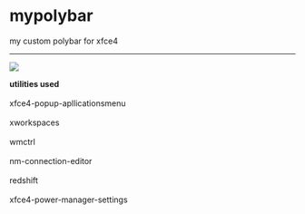# mypolybar
my custom polybar for xfce4 <br>
<hr>
<img src="https://github.com/kushall09/mypolybar/assets/83326666/7c44b60e-fc13-4eab-9535-8478d98cd56d">
</hr>

<b> utilities used </b><br>
<br>
xfce4-popup-apllicationsmenu<br> 
<br>
xworkspaces<br><br> wmctrl<br><br> nm-connection-editor<br><br> redshift<br><br> xfce4-power-manager-settings<br>


